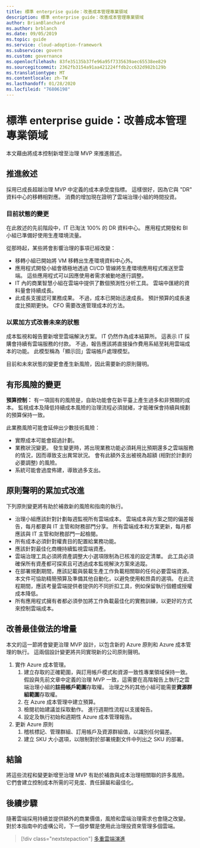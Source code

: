 ```yaml
---
title: 標準 enterprise guide：改善成本管理專業領域
description: 標準 enterprise guide：改善成本管理專業領域
author: BrianBlanchard
ms.author: brblanch
ms.date: 09/05/2019
ms.topic: guide
ms.service: cloud-adoption-framework
ms.subservice: govern
ms.custom: governance
ms.openlocfilehash: 83fe35135b37fe96a95f7335639aec65538ee829
ms.sourcegitcommit: 2362fb3154a91aa421224ffdb2cc632d982b129b
ms.translationtype: MT
ms.contentlocale: zh-TW
ms.lasthandoff: 01/28/2020
ms.locfileid: "76806198"
---
```

# <a name="standard-enterprise-guide-improve-the-cost-management-discipline"></a>標準 enterprise guide：改善成本管理專業領域

本文藉由將成本控制新增至治理 MVP 來推進敘述。

## <a name="advancing-the-narrative"></a>推進敘述

採用已成長超越治理 MVP 中定義的成本承受度指標。 這樣很好，因為它與 "DR" 資料中心的移轉相對應。 消費的增加現在證明了雲端治理小組的時間投資。

### <a name="changes-in-the-current-state"></a>目前狀態的變更

在此敘述的先前階段中，IT 已淘汰 100% 的 DR 資料中心。 應用程式開發和 BI 小組已準備好使用生產環境流量。

從那時起，某些將會影響治理的事項已經改變：

- 移轉小組已開始將 VM 移轉出生產環境資料中心外。
- 應用程式開發小組會積極地透過 CI/CD 管線將生產環境應用程式推送至雲端。 這些應用程式可以因應使用者需求被動地進行調整。
- IT 內的商業智慧小組在雲端中提供了數個預測性分析工具。 雲端中匯總的資料量會持續成長。
- 此成長支援認可業務成果。 不過，成本已開始迅速成長。 預計預算的成長速度比預期更快。 CFO 需要改進管理成本的方法。

### <a name="incrementally-improve-the-future-state"></a>以累加方式改善未來的狀態

成本監視和報告要新增至雲端解決方案。 IT 仍然作為成本結算所。 這表示 IT 採購會持續有雲端服務的付款。 不過，報告應該將直接操作費用系結至耗用雲端成本的功能。 此模型稱為「顯示回」雲端帳戶處理模型。

目前和未來狀態的變更會產生新風險，因此需要新的原則聲明。

## <a name="changes-in-tangible-risks"></a>有形風險的變更

**預算控制：** 有一項固有的風險是，自助功能會在新平臺上產生過多和非預期的成本。 監視成本及降低持續成本風險的治理流程必須就緒，才能確保會持續與規劃的預算保持一致。

此業務風險可能會延伸出少數技術風險：

- 實際成本可能會超過計劃。
- 業務狀況變更。 發生變更時，將出現業務功能必須耗用比預期還多之雲端服務的情況，因而導致支出異常狀況。 會有此額外支出被視為超額 (相對於計劃的必要調整) 的風險。
- 系統可能會過度佈建，導致過多支出。

## <a name="incremental-improvement-of-the-policy-statements"></a>原則聲明的累加式改進

下列原則變更將有助於補救新的風險和指南的執行。

- 治理小組應該針對計劃每週監視所有雲端成本。 雲端成本與方案之間的偏差報告，每月都要與 IT 主管和財務部門分享。 所有雲端成本和方案更新，每月都應該與 IT 主管和財務部門一起檢閱。
- 所有成本必須針對權責目的配置給業務功能。
- 應該針對最佳化商機持續監視雲端資產。
- 雲端治理工具必須將資產調整大小選項限制為已核准的設定清單。 此工具必須確保所有資產都可探索且可透過成本監視解決方案來追蹤。
- 在部署規劃期間，應該記載與裝載生產工作負載相關聯的任何必要雲端資源。 本文件可協助精簡預算及準備其他自動化，以避免使用較昂貴的選項。 在此流程期間，應該考量雲端提供者提供的不同折扣工具，例如保留執行個體或授權成本降低。
- 所有應用程式擁有者都必須參加將工作負載最佳化的實務訓練，以更好的方式來控制雲端成本。

## <a name="incremental-improvement-of-the-best-practices"></a>改善最佳做法的增量

本文的這一節將會變更治理 MVP 設計，以包含新的 Azure 原則和 Azure 成本管理的執行。 這兩個設計變更將共同實現新的公司原則聲明。

1. 實作 Azure 成本管理。
    1. 建立存取的正確範圍，與訂用帳戶模式和資源一致性專業領域保持一致。 假設與先前文章中定義的治理 MVP 一致，這需要在高階報告上執行之雲端治理小組的**註冊帳戶範圍**存取權。 治理之外的其他小組可能需要**資源群組範圍**存取權。
    1. 在 Azure 成本管理中建立預算。
    1. 檢閱初始建議並採取動作。 進行週期性流程以支援報告。
    1. 設定及執行初始和週期性 Azure 成本管理報告。
2. 更新 Azure 原則
    1. 稽核標記、管理群組、訂用帳戶及資源群組值，以識別任何偏差。
    1. 建立 SKU 大小選項，以限制對於部署規劃文件中列出之 SKU 的部署。

## <a name="conclusion"></a>結論

將這些流程和變更新增至治理 MVP 有助於補救與成本治理相關聯的許多風險。 它們會建立控制成本所需的可見度、責任歸屬和最佳化。

## <a name="next-steps"></a>後續步驟

隨著雲端採用持續並提供額外的商業價值，風險和雲端治理需求也會隨之改變。 對於本指南中的虛構公司，下一個步驟是使用此治理投資來管理多個雲端。

> [!div class="nextstepaction"]
> [多重雲端演進](./multicloud-improvement.md)
